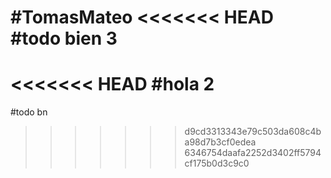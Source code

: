 #TomasMateo
<<<<<<< HEAD
#todo bien 3
=======
<<<<<<< HEAD
#hola 2
=======
#todo bn
>>>>>>> d9cd3313343e79c503da608c4ba98d7b3cf0edea
>>>>>>> 6346754daafa2252d3402ff5794cf175b0d3c9c0
